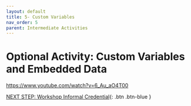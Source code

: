 ```yaml
---
layout: default
title: 5- Custom Variables
nav_order: 5
parent: Intermediate Activities
---
```


# Optional Activity: Custom Variables and Embedded Data
https://www.youtube.com/watch?v=6_Au_aO4T00

[NEXT STEP: Workshop Informal Credential](informal-credentials.html){: .btn .btn-blue }
